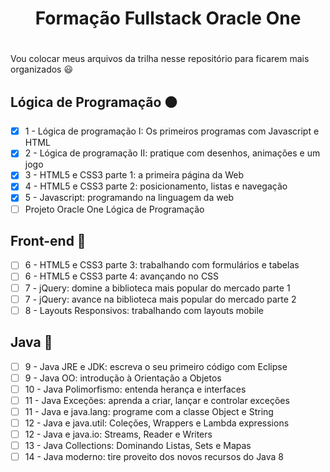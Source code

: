 
# <h1 align="center"> Formação Fullstack Oracle One <h1>
  
  Vou colocar meus arquivos da trilha nesse repositório para ficarem mais organizados 😃

## Lógica de Programação 🟠

- [x] 1 - Lógica de programação I: Os primeiros programas com Javascript e HTML
- [x] 2 - Lógica de programação II: pratique com desenhos, animações e um jogo
- [x] 3 - HTML5 e CSS3 parte 1: a primeira página da Web
- [x] 4 - HTML5 e CSS3 parte 2: posicionamento, listas e navegação
- [x] 5 - Javascript: programando na linguagem da web
- [ ] Projeto Oracle One Lógica de Programação

## Front-end 🔵

- [ ] 6 - HTML5 e CSS3 parte 3: trabalhando com formulários e tabelas
- [ ] 6 - HTML5 e CSS3 parte 4: avançando no CSS
- [ ] 7 - jQuery: domine a biblioteca mais popular do mercado parte 1
- [ ] 7 - jQuery: avance na biblioteca mais popular do mercado parte 2
- [ ] 8 - Layouts Responsivos: trabalhando com layouts mobile

## Java 🔴

- [ ] 9 - Java JRE e JDK: escreva o seu primeiro código com Eclipse
- [ ] 9 - Java OO: introdução à Orientação a Objetos
- [ ] 10 - Java Polimorfismo: entenda herança e interfaces
- [ ] 11 - Java Exceções: aprenda a criar, lançar e controlar exceções
- [ ] 11 - Java e java.lang: programe com a classe Object e String
- [ ] 12 - Java e java.util: Coleções, Wrappers e Lambda expressions
- [ ] 12 - Java e java.io: Streams, Reader e Writers
- [ ] 13 - Java Collections: Dominando Listas, Sets e Mapas
- [ ] 14 - Java moderno: tire proveito dos novos recursos do Java 8
